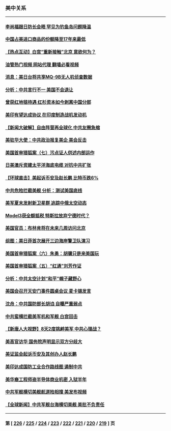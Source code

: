 ### 美中关系
---
#### [李尚福跟日防长会晤 罕见为钓鱼岛问题降温](../../pages/nf1412576/n14011964.md?06081645) 
#### [中国占美进口商品的份额降至17年来最低](../../pages/nf1412576/n14012106.md?06081645) 
#### [【热点互动】白宫“重新接触”北京 意欲何为？](../../pages/nf1412576/n14011960.md?06081645) 
#### [油管热门视频 网站代理 翻墙必看视频](http://138.2.39.72:81/youtube.html?epic-marker?06081645)
#### [消息：美日台将共享MQ-9B无人机侦查数据](../../pages/nf1412576/n14012088.md?06081645) 
#### [分析：中共言行不一 美国不会退让](../../pages/nf1412576/n14011970.md?06081645) 
#### [曾获红地毯待遇 红杉资本如今剥离中国分部](../../pages/nf1412576/n14011934.md?06081645) 
#### [美印有望达成协议 在印度制造战机发动机](../../pages/nf1412576/n14011844.md?06081645) 
#### [【新闻大破解】自由阵营再全球化 中共友圈急缩](../../pages/nf1412576/n14011813.md?06081645) 
#### [美驻华大使：中共政治报复美企 美会反击](../../pages/nf1412576/n14011843.md?06081645) 
#### [美国首审猎狐案（七）污点证人供述内部运作](../../pages/nf1412576/n14011455.md?06081645) 
#### [日美澳斥资建太平洋海底电缆 对抗中共扩张](../../pages/nf1412576/n14011616.md?06081645) 
#### [【环球直击】美起诉币安及赵长鹏 比特币跌6%](../../pages/nf1412576/n14011258.md?06081645) 
#### [中共危险拦截美舰 分析：测试美国底线](../../pages/nf1412576/n14010646.md?06081645) 
#### [美军夏末发射新卫星群 追踪中俄太空动态](../../pages/nf1412576/n14011506.md?06081645) 
#### [Model3获全额抵税 特斯拉放弃宁德时代？](../../pages/nf1412576/n14011278.md?06081645) 
#### [美国官员：布林肯将在未来几周访问北京](../../pages/nf1412576/n14011190.md?06081645) 
#### [组图：美日菲首次展开三边海岸警卫队演习](../../pages/nf1412576/n14011143.md?06081645) 
#### [美国首审猎狐案（六）朱勇：胡骥只是来美国玩](../../pages/nf1412576/n14010808.md?06081645) 
#### [美国首审猎狐案（五）“红通”刘芳作证](../../pages/nf1412576/n14010814.md?06081645) 
#### [分析：中共太空计划“和平”幌子藏野心](../../pages/nf1412576/n14009986.md?06081645) 
#### [美国会召开天安门事件圆桌会议 麦卡锡发言](../../pages/nf1412576/n14010697.md?06081645) 
#### [沈舟：中共国防部长胡诌 自曝严重弱点](../../pages/nf1412576/n14010773.md?06081645) 
#### [中共蛮横拦截美军机和军舰 白宫回击](../../pages/nf1412576/n14010602.md?06081645) 
#### [【新唐人大视野】8天2度挑衅美军 中共心理战？](../../pages/nf1412576/n14010620.md?06081645) 
#### [美高官访华 国务院声明显示双方分歧大](../../pages/nf1412576/n14010569.md?06081645) 
#### [美证监会起诉币安及其创办人赵长鹏](../../pages/nf1412576/n14010534.md?06081645) 
#### [美印达成国防工业合作路线图 遏制中共](../../pages/nf1412576/n14010470.md?06081645) 
#### [美华裔工程师盗半导体商业机密 入狱半年](../../pages/nf1412576/n14010038.md?06081645) 
#### [中共军舰横切美舰航道险相撞 美发布视频](../../pages/nf1412576/n14010355.md?06081645) 
#### [【全球新闻】中共军舰台海横切美舰 美批不负责任](../../pages/nf1412576/n14010223.md?06081645) 

---
#### 第 [ [226](./226.md?06081645) / [225](./225.md?06081645) / [224](./224.md?06081645) / [223](./223.md?06081645) / [222](./222.md?06081645) / [221](./221.md?06081645) / [220](./220.md?06081645) / [219](./219.md?06081645) ] 页
